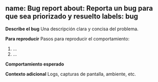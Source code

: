 
name: Bug report
about: Reporta un bug para que sea priorizado y resuelto
labels: bug
---

**Describe el bug**
Una descripción clara y concisa del problema.

**Para reproducir**
Pasos para reproducir el comportamiento:
1. ...
2. ...

**Comportamiento esperado**

**Contexto adicional**
Logs, capturas de pantalla, ambiente, etc.

